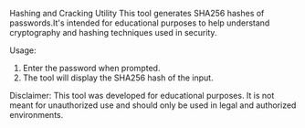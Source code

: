 Hashing and Cracking Utility
 This tool generates SHA256 hashes of passwords.It's intended for educational purposes to help understand cryptography and hashing techniques used in security.

Usage:
1. Enter the password when prompted.
2. The tool will display the SHA256 hash of the input.

 Disclaimer:
This tool was developed for educational purposes. It is not meant for unauthorized use and should only be used in legal and authorized environments.
